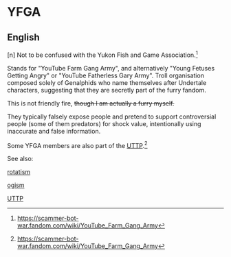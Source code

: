 # YFGA

 ## English

[n] Not to be confused with the Yukon Fish and Game Association.[^1]

Stands for "YouTube Farm Gang Army", and alternatively "Young Fetuses Getting Angry" or "YouTube Fatherless Gary Army". Troll organisation composed solely of Genalphids who name themselves after Undertale characters, suggesting that they are secretly part of the furry fandom.

This is not friendly fire, ~~though I am actually a furry myself.~~

They typically falsely expose people and pretend to support controversial people (some of them predators) for shock value, intentionally using inaccurate and false information.

Some YFGA members are also part of the [UTTP](uttp.md).[^1]

See also:

<a href="rotatism.md">rotatism</a>

<a href="ogism.md">ogism</a>

<a href="uttp.md">UTTP</a>

[^1]: <https://scammer-bot-war.fandom.com/wiki/YouTube_Farm_Gang_Army>

